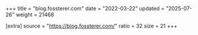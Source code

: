 +++
title = "blog.fossterer.com"
date = "2022-03-22"
updated = "2025-07-26"
weight = 21468

[extra]
source = "https://blog.fossterer.com/"
ratio = 32
size = 21
+++
